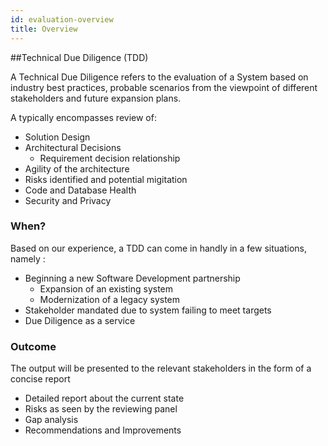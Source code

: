 ```yaml
---
id: evaluation-overview
title: Overview
---
```


##Technical Due Diligence (TDD)

A Technical Due Diligence refers to the evaluation of a System based on industry best practices, probable scenarios from the viewpoint of different stakeholders and future expansion plans.

A  typically encompasses review of: 
- Solution Design
- Architectural Decisions
  - Requirement decision relationship
- Agility of the architecture
- Risks identified and potential migitation
- Code and Database Health
- Security and Privacy

### When?
Based on our experience, a TDD can come in handly in a few situations, namely : 
-  Beginning a new Software Development partnership
   - Expansion of an existing system
   - Modernization of a legacy system
-   Stakeholder mandated due to system failing to meet targets
-   Due Diligence as a service


### Outcome

The output will be presented to the relevant stakeholders in the form of a concise report

- Detailed report about the current state
- Risks as seen by the reviewing panel
- Gap analysis
- Recommendations and Improvements